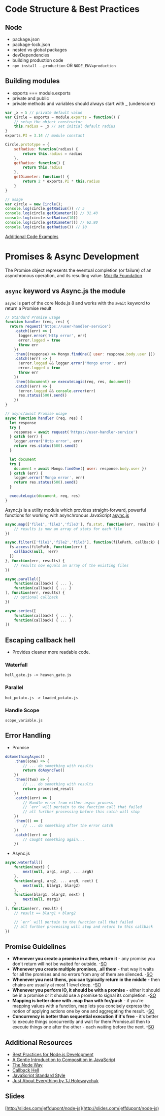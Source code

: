 # Code Structure & Best Practices
## Node
- package.json
- package-lock.json
- nested vs global packages
- devDependencies
- building production code
 - `npm install --production` OR `NODE_ENV=production`

## Building modules
- exports === module.exports
- private and public
 - private methods and variables should always start with _ (underscore)

```javascript
var _x = 5 // private default value
var Circle = exports = module.exports = function() {
    // setup the object constructor
    this.radius = _x // set initial default radius
}
exports.PI = 3.14 // module constant

Circle.prototype = {
    setRadius: function(radius) {
        return this.radius = radius
    },
    getRadius: function() {    
        return this.radius
    },
    getDiameter: function() {
        return 2 * exports.PI * this.radius
    }
}

// usage
var circle = new Circle();
console.log(circle.getRadius()) // 5
console.log(circle.getDiameter()) // 31.40
console.log(circle.setRadius(10))
console.log(circle.getDiameter()) // 62.80
console.log(circle.getRadius()) // 10
```

[Additional Code Examples](https://github.com/FredKSchott/the-node-way)

# Promises & Async Development
The Promise object represents the eventual completion (or failure) of an asynchronous operation, and its resulting value. [Mozilla Foundation]

## `async` keyword vs Async.js the module
`async` is part of the core Node.js 8 and works with the `await` keyword to return a Promise result
```javascript
// Standard Promise usage
function handler (req, res) {  
  return request('https://user-handler-service')
    .catch((err) => {
      logger.error('Http error', err)
      error.logged = true
      throw err
    })
    .then((response) => Mongo.findOne({ user: response.body.user }))
    .catch((err) => {
      !error.logged && logger.error('Mongo error', err)
      error.logged = true
      throw err
    })
    .then((document) => executeLogic(req, res, document))
    .catch((err) => {
      !error.logged && console.error(err)
      res.status(500).send()
    })
}
```
```javascript
// async/await Promise usage
async function handler (req, res) {  
  let response
  try {
    response = await request('https://user-handler-service')  
  } catch (err) {
    logger.error('Http error', err)
    return res.status(500).send()
  }

  let document
  try {
    document = await Mongo.findOne({ user: response.body.user })
  } catch (err) {
    logger.error('Mongo error', err)
    return res.status(500).send()
  }

  executeLogic(document, req, res)
}
```
Async.js is a utility module which provides straight-forward, powerful functions for working with asynchronous JavaScript [async.js]
```javascript
async.map(['file1','file2','file3'], fs.stat, function(err, results) {
    // results is now an array of stats for each file
})

async.filter(['file1','file2','file3'], function(filePath, callback) {
  fs.access(filePath, function(err) {
    callback(null, !err)
  })
}, function(err, results) {
    // results now equals an array of the existing files
})

async.parallel([
    function(callback) { ... },
    function(callback) { ... }
], function(err, results) {
    // optional callback
})

async.series([
    function(callback) { ... },
    function(callback) { ... }
])
```

## Escaping callback hell
- Provides cleaner more readable code.

### Waterfall
    hell_gate.js -> heaven_gate.js
### Parallel
    hot_potato.js -> loaded_potato.js
### Handle Scope
    scope_variable.js

## Error Handling
- Promise
```javascript
doSomethingAsync()
    .then((one) => {
        // ... do something with results
        return doAsyncTwo()
    })
    .then((two) => {
        // ... do something with results
        return processed_result
    })
    .catch((err) => {
        // Handle error from either async process
        // `err` will pertain to the function call that failed
        // all further processing before this catch will stop
    })
    .then(() => {
        // ... do something after the error catch
    })
    .catch((err) => {
        // caught something again...
    })
```
- Async.js
```javascript
async.waterfall([
    function(next) {
        next(null, arg1, arg2, ... argN)
    },
    function(arg1, arg2, ... argN, next) {
        next(null, blarg1, blarg2)
    },
    function(blarg1, blarg2, next) {
        next(null, narg1)
    }
], function(err, result) {
    // result == blarg1 + blarg2

    // `err` will pertain to the function call that failed
    // all further processing will stop and return to this callback
})
```

## Promise Guidelines
- **Whenever you create a promise in a then, return it** - any promise you don't return will not be waited for outside. -[SO]
- **Whenever you create multiple promises, .all them** - that way it waits for all the promises and no errors from any of them are silenced. -[SO]
- **Whenever you nest thens, you can typically return in the middle** - then chains are usually at most 1 level deep. -[SO]
- **Whenever you perform IO, it should be with a promise** - either it should be in a promise or it should use a promise to signal its completion. -[SO]
- **Mapping is better done with .map than with for/push** - if you're mapping values with a function, map lets you concisely express the notion of applying actions one by one and aggregating the result. -[SO]
- **Concurrency is better than sequential execution if it's free** - it's better to execute things concurrently and wait for them Promise.all then to execute things one after the other - each waiting before the next. -[SO]

[SO]:https://stackoverflow.com/a/31414472
[Mozilla Foundation]:https://developer.mozilla.org/en-US/docs/Web/JavaScript/Reference/Global_Objects/Promise
[async.js]:http://caolan.github.io/async/


## Additional Resources
- [Best Practices for Node.js Development
](https://devcenter.heroku.com/articles/node-best-practices)
- [A Gentle Introduction to Composition in JavaScript](http://blog.ricardofilipe.com/post/javascript-composition-for-dummies)
- [The Node Way](http://thenodeway.io/introduction/)
- [Callback Hell](http://callbackhell.com/)
- [JavaScript Standard Style](https://standardjs.com/)
- [Just About Everything by TJ Holowaychuk](https://github.com/tj)


## Slides
[http://slides.com/jeffdupont/node-js](http://slides.com/jeffdupont/node-js)
